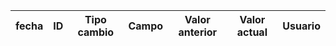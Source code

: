 | fecha | ID | Tipo cambio | Campo | Valor anterior | Valor actual | Usuario | 
| -- | -- | -- | -- | -- | -- | -- |
